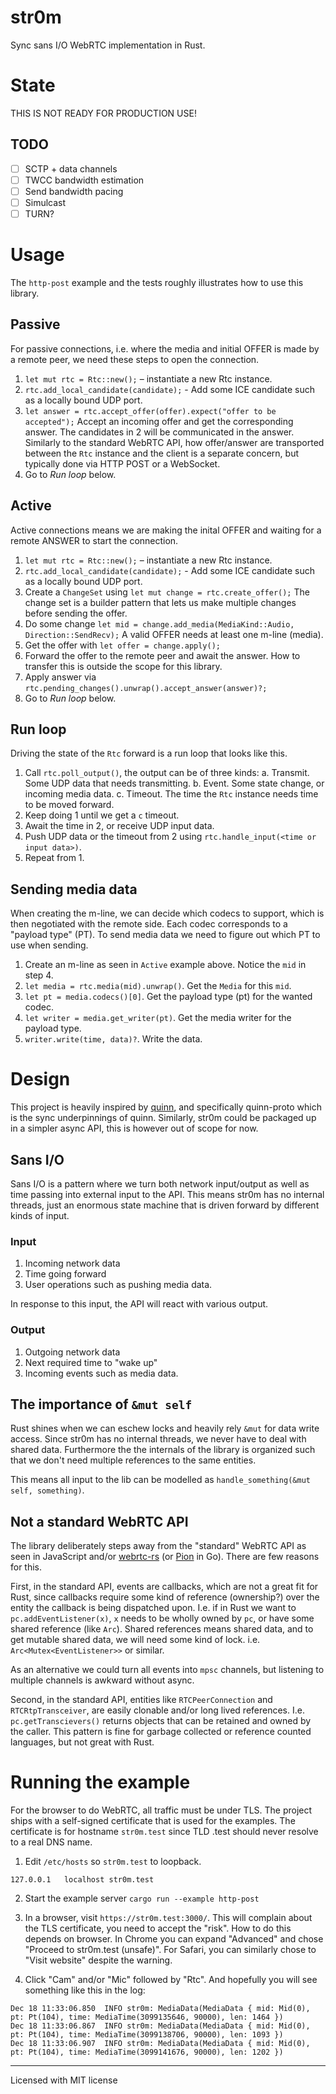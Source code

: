 str0m
=====

Sync sans I/O WebRTC implementation in Rust.

# State

THIS IS NOT READY FOR PRODUCTION USE!

## TODO

- [ ] SCTP + data channels
- [ ] TWCC bandwidth estimation
- [ ] Send bandwidth pacing
- [ ] Simulcast
- [ ] TURN?

# Usage

The `http-post` example and the tests roughly illustrates how to use this library.

## Passive

For passive connections, i.e. where the media and initial OFFER is made by a remote peer, we
need these steps to open the connection.

1. `let mut rtc = Rtc::new();` – instantiate a new Rtc instance.
2. `rtc.add_local_candidate(candidate);` - Add some ICE candidate such as a locally
    bound UDP port.
3. `let answer = rtc.accept_offer(offer).expect("offer to be accepted");` Accept an incoming
    offer and get the corresponding answer. The candidates in 2 will be communicated in the answer.
    Similarly to the standard WebRTC API, how offer/answer are transported between the `Rtc` instance
    and the client is a separate concern, but typically done via HTTP POST or a WebSocket.
4. Go to *Run loop* below.

## Active

Active connections means we are making the inital OFFER and waiting for a remote
ANSWER to start the connection.

1. `let mut rtc = Rtc::new();` – instantiate a new Rtc instance.
2. `rtc.add_local_candidate(candidate);` - Add some ICE candidate such as a locally
    bound UDP port.
3. Create a `ChangeSet` using `let mut change = rtc.create_offer();` The change set is a
    builder pattern that lets us make multiple changes before sending the offer.
4. Do some change `let mid = change.add_media(MediaKind::Audio, Direction::SendRecv);`
    A valid OFFER needs at least one m-line (media).
5. Get the offer with `let offer = change.apply();`
6. Forward the offer to the remote peer and await the answer. How to transfer this is 
    outside the scope for this library.
7. Apply answer via `rtc.pending_changes().unwrap().accept_answer(answer)?;`
8. Go to *Run loop* below.

## Run loop

Driving the state of the `Rtc` forward is a run loop that looks like this.
    
1. Call `rtc.poll_output()`, the output can be of three kinds:
    a. Transmit. Some UDP data that needs transmitting.
    b. Event. Some state change, or incoming media data.
    c. Timeout. The time the `Rtc` instance needs time to be moved forward.
2. Keep doing 1 until we get a `c` timeout.
3. Await the time in 2, or receive UDP input data.
4. Push UDP data or the timeout from 2 using `rtc.handle_input(<time or input data>)`.
5. Repeat from 1.

## Sending media data

When creating the m-line, we can decide which codecs to support, which is then negotiated with the
remote side. Each codec corresponds to a "payload type" (PT). To send media data we need to figure out
which PT to use when sending.

1. Create an m-line as seen in `Active` example above. Notice the `mid` in step 4.
2. `let media = rtc.media(mid).unwrap()`. Get the `Media` for this `mid`.
3. `let pt = media.codecs()[0]`. Get the payload type (pt) for the wanted codec.
4. `let writer = media.get_writer(pt)`. Get the media writer for the payload type.
5. `writer.write(time, data)?`. Write the data.

# Design

This project is heavily inspired by [quinn][1], and specifically quinn-proto which is the sync
underpinnings of quinn. Similarly, str0m could be packaged up in a simpler async API, this
is however out of scope for now.

## Sans I/O

Sans I/O is a pattern where we turn both network input/output as well as time passing into external
input to the API. This means str0m has no internal threads, just an enormous state machine that 
is driven forward by different kinds of input.

### Input

1. Incoming network data
2. Time going forward
3. User operations such as pushing media data.

In response to this input, the API will react with various output.

### Output

1. Outgoing network data
2. Next required time to "wake up"
3. Incoming events such as media data.

## The importance of `&mut self`

Rust shines when we can eschew locks and heavily rely `&mut` for data write access. Since str0m 
has no internal threads, we never have to deal with shared data. Furthermore the the internals of 
the library is organized such that we don't need multiple references to the same entities.

This means all input to the lib can be modelled as `handle_something(&mut self, something)`.

## Not a standard WebRTC API

The library deliberately steps away from the "standard" WebRTC API as seen in JavaScript and/or 
[webrtc-rs][2] (or [Pion][3] in Go). There are few reasons for this. 

First, in the standard API, events are callbacks, which are not a great fit for Rust, since 
callbacks require some kind of reference (ownership?) over the entity the callback is being 
dispatched upon. I.e. if in Rust  we want to `pc.addEventListener(x)`, `x` needs to be wholly 
owned by `pc`, or have  some shared reference (like `Arc`). Shared references means shared data, 
and to get mutable shared data, we will need some kind of lock. i.e. `Arc<Mutex<EventListener>>`
or similar.

As an alternative we could turn all events into `mpsc` channels, but listening to multiple channels
is awkward without async.

Second, in the standard API, entities like `RTCPeerConnection` and `RTCRtpTransceiver`, are
easily clonable and/or long lived references. I.e. `pc.getTranscievers()` returns objects that
can be retained and owned by the caller. This pattern is fine for garbage collected or reference 
counted languages, but not great with Rust.

# Running the example

For the browser to do WebRTC, all traffic must be under TLS. The project ships with a self-signed
certificate that is used for the examples. The certificate is for hostname `str0m.test` since
TLD .test should never resolve to a real DNS name.

1. Edit `/etc/hosts` so `str0m.test` to loopback.

```
127.0.0.1	localhost str0m.test
```

2. Start the example server `cargo run --example http-post`

3. In a browser, visit `https://str0m.test:3000/`. This will complain about the TLS certificate, you
need to accept the "risk". How to do this depends on browser. In Chrome you can expand "Advanced" and 
chose "Proceed to str0m.test (unsafe)". For Safari, you can similarly chose to "Visit website" despite
the warning.

4. Click "Cam" and/or "Mic" followed by "Rtc". And hopefully you will see something like this in the log:

```
Dec 18 11:33:06.850  INFO str0m: MediaData(MediaData { mid: Mid(0), pt: Pt(104), time: MediaTime(3099135646, 90000), len: 1464 })
Dec 18 11:33:06.867  INFO str0m: MediaData(MediaData { mid: Mid(0), pt: Pt(104), time: MediaTime(3099138706, 90000), len: 1093 })
Dec 18 11:33:06.907  INFO str0m: MediaData(MediaData { mid: Mid(0), pt: Pt(104), time: MediaTime(3099141676, 90000), len: 1202 })
```

[1]: https://github.com/quinn-rs/quinn
[2]: https://github.com/webrtc-rs/webrtc
[3]: https://github.com/pion/webrtc

----

Licensed with MIT license
